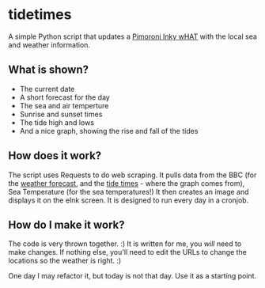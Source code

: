 # tidetimes
A simple Python script that updates a [Pimoroni Inky wHAT](https://shop.pimoroni.com/products/inky-what?variant=13590497624147) with the local sea and weather information.
## What is shown?

 - The current date
 - A short forecast for the day
 - The sea and air temperture
 - Sunrise and sunset times
 - The tide high and lows
 - And a nice graph, showing the rise and fall of the tides

## How does it work?
The script uses Requests to do web scraping. It pulls data from the BBC (for the [weather forecast](https://www.bbc.co.uk/weather/), and the [tide times](https://www.bbc.co.uk/weather/coast-and-sea/tide-tables/) - where the graph comes from), Sea Temperature (for the sea temperatures!) It then creates an image and displays it on the eInk screen. It is designed to run every day in a cronjob.

## How do I make it work?
The code is very thrown together. :) It is written for me, you *will* need to make changes. If nothing else, you'll need to edit the URLs to change the locations so the weather is right. :)

One day I may refactor it, but today is not that day. Use it as a starting point.
